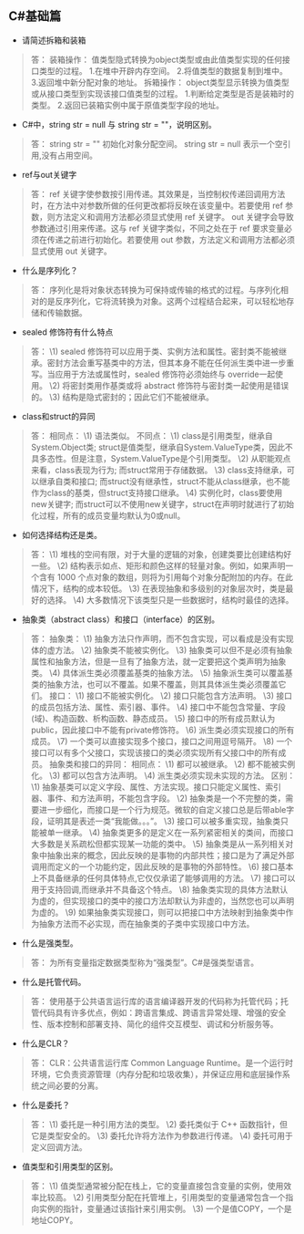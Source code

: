 ## C#基础篇

- 请简述拆箱和装箱

> 答：
> 装箱操作：
> 值类型隐式转换为object类型或由此值类型实现的任何接口类型的过程。
> 1.在堆中开辟内存空间。
> 2.将值类型的数据复制到堆中。
> 3.返回堆中新分配对象的地址。
> 拆箱操作：
> object类型显示转换为值类型或从接口类型到实现该接口值类型的过程。
> 1.判断给定类型是否是装箱时的类型。
> 2.返回已装箱实例中属于原值类型字段的地址。

- C#中，string str = null 与 string str = ""，说明区别。

> 答：
> string str = "" 初始化对象分配空间。
> string str = null 表示一个空引用,没有占用空间。

- ref与out关键字

> 答：
> ref 关键字使参数按引用传递。其效果是，当控制权传递回调用方法时，在方法中对参数所做的任何更改都将反映在该变量中。若要使用 ref 参数，则方法定义和调用方法都必须显式使用 ref 关键字。
> out 关键字会导致参数通过引用来传递。这与 ref 关键字类似，不同之处在于 ref 要求变量必须在传递之前进行初始化。若要使用 out 参数，方法定义和调用方法都必须显式使用 out 关键字。

- 什么是序列化？

> 答：
> 序列化是将对象状态转换为可保持或传输的格式的过程。与序列化相对的是反序列化，它将流转换为对象。这两个过程结合起来，可以轻松地存储和传输数据。

- sealed 修饰符有什么特点

> 答：
> \1) sealed 修饰符可以应用于类、实例方法和属性。密封类不能被继承。密封方法会重写基类中的方法，但其本身不能在任何派生类中进一步重写。当应用于方法或属性时，sealed 修饰符必须始终与 override一起使用。
> \2) 将密封类用作基类或将 abstract 修饰符与密封类一起使用是错误的。
> \3) 结构是隐式密封的；因此它们不能被继承。

- class和struct的异同

> 答：
> 相同点：
> \1) 语法类似。
> 不同点：
> \1) class是引用类型，继承自System.Object类; struct是值类型，继承自System.ValueType类，因此不具多态性。但是注意，System.ValueType是个引用类型。
> \2) 从职能观点来看，class表现为行为; 而struct常用于存储数据。
> \3) class支持继承，可以继承自类和接口; 而struct没有继承性，struct不能从class继承，也不能作为class的基类，但struct支持接口继承。
> \4) 实例化时，class要使用new关键字; 而struct可以不使用new关键字，struct在声明时就进行了初始化过程，所有的成员变量均默认为0或null。

- 如何选择结构还是类。

> 答：
> \1) 堆栈的空间有限，对于大量的逻辑的对象，创建类要比创建结构好一些。
> \2) 结构表示如点、矩形和颜色这样的轻量对象。例如，如果声明一个含有 1000 个点对象的数组，则将为引用每个对象分配附加的内存。在此情况下，结构的成本较低。
> \3) 在表现抽象和多级别的对象层次时，类是最好的选择。
> \4) 大多数情况下该类型只是一些数据时，结构时最佳的选择。

- 抽象类（abstract class）和接口（interface）的区别。

> 答：
> 抽象类：
> \1) 抽象方法只作声明，而不包含实现，可以看成是没有实现体的虚方法。
> \2) 抽象类不能被实例化。
> \3) 抽象类可以但不是必须有抽象属性和抽象方法，但是一旦有了抽象方法，就一定要把这个类声明为抽象类。
> \4) 具体派生类必须覆盖基类的抽象方法。
> \5) 抽象派生类可以覆盖基类的抽象方法，也可以不覆盖。如果不覆盖，则其具体派生类必须覆盖它们。
> 接口：
> \1) 接口不能被实例化。
> \2) 接口只能包含方法声明。
> \3) 接口的成员包括方法、属性、索引器、事件。
> \4) 接口中不能包含常量、字段(域)、构造函数、析构函数、静态成员。
> \5) 接口中的所有成员默认为public，因此接口中不能有private修饰符。
> \6) 派生类必须实现接口的所有成员。
> \7) 一个类可以直接实现多个接口，接口之间用逗号隔开。
> \8) 一个接口可以有多个父接口，实现该接口的类必须实现所有父接口中的所有成员。
> 抽象类和接口的异同：
> 相同点：
> \1) 都可以被继承。
> \2) 都不能被实例化。
> \3) 都可以包含方法声明。
> \4) 派生类必须实现未实现的方法。
> 区别：
> \1) 抽象基类可以定义字段、属性、方法实现。接口只能定义属性、索引器、事件、和方法声明，不能包含字段。
> \2) 抽象类是一个不完整的类，需要进一步细化，而接口是一个行为规范。微软的自定义接口总是后带able字段，证明其是表述一类“我能做。。。”。
> \3) 接口可以被多重实现，抽象类只能被单一继承。
> \4) 抽象类更多的是定义在一系列紧密相关的类间，而接口大多数是关系疏松但都实现某一功能的类中。
> \5) 抽象类是从一系列相关对象中抽象出来的概念，因此反映的是事物的内部共性；接口是为了满足外部调用而定义的一个功能约定，因此反映的是事物的外部特性。
> \6) 接口基本上不具备继承的任何具体特点,它仅仅承诺了能够调用的方法。
> \7) 接口可以用于支持回调,而继承并不具备这个特点。
> \8) 抽象类实现的具体方法默认为虚的，但实现接口的类中的接口方法却默认为非虚的，当然您也可以声明为虚的。
> \9) 如果抽象类实现接口，则可以把接口中方法映射到抽象类中作为抽象方法而不必实现，而在抽象类的子类中实现接口中方法。

- 什么是强类型。

> 答：
> 为所有变量指定数据类型称为“强类型”。C#是强类型语言。

- 什么是托管代码。

> 答：
> 使用基于公共语言运行库的语言编译器开发的代码称为托管代码；托管代码具有许多优点，例如：跨语言集成、跨语言异常处理、增强的安全性、版本控制和部署支持、简化的组件交互模型、调试和分析服务等。

- 什么是CLR？

> 答：
> CLR：公共语言运行库 Common Language Runtime。是一个运行时环境，它负责资源管理（内存分配和垃圾收集），并保证应用和底层操作系统之间必要的分离。

- 什么是委托？

> 答：
> \1) 委托是一种引用方法的类型。
> \2) 委托类似于 C++ 函数指针，但它是类型安全的。
> \3) 委托允许将方法作为参数进行传递。
> \4) 委托可用于定义回调方法。

- 值类型和引用类型的区别。

> 答：
> \1) 值类型通常被分配在栈上，它的变量直接包含变量的实例，使用效率比较高。
> \2) 引用类型分配在托管堆上，引用类型的变量通常包含一个指向实例的指针，变量通过该指针来引用实例。
> \3) 一个是值COPY，一个是地址COPY。